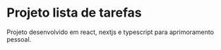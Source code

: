 # Projeto lista de tarefas

Projeto desenvolvido em react, nextjs e typescript para aprimoramento pessoal.